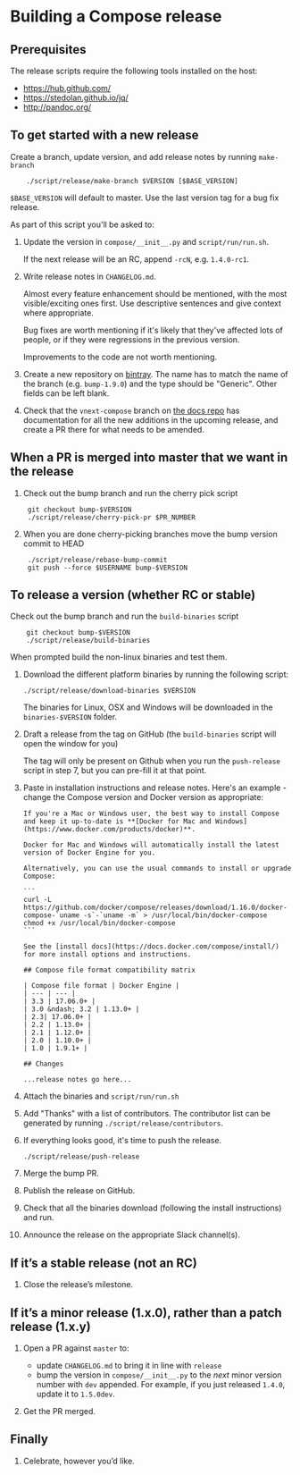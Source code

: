 Building a Compose release
==========================

## Prerequisites

The release scripts require the following tools installed on the host:

* https://hub.github.com/
* https://stedolan.github.io/jq/
* http://pandoc.org/

## To get started with a new release

Create a branch, update version, and add release notes by running `make-branch`

        ./script/release/make-branch $VERSION [$BASE_VERSION]

`$BASE_VERSION` will default to master. Use the last version tag for a bug fix
release.

As part of this script you'll be asked to:

1.  Update the version in `compose/__init__.py` and `script/run/run.sh`.

    If the next release will be an RC, append `-rcN`, e.g. `1.4.0-rc1`.

2.  Write release notes in `CHANGELOG.md`.

    Almost every feature enhancement should be mentioned, with the most
    visible/exciting ones first. Use descriptive sentences and give context
    where appropriate.

    Bug fixes are worth mentioning if it's likely that they've affected lots
    of people, or if they were regressions in the previous version.

    Improvements to the code are not worth mentioning.

3.  Create a new repository on [bintray](https://bintray.com/docker-compose).
    The name has to match the name of the branch (e.g. `bump-1.9.0`) and the
    type should be "Generic". Other fields can be left blank.

4.  Check that the `vnext-compose` branch on
    [the docs repo](https://github.com/docker/docker.github.io/) has
    documentation for all the new additions in the upcoming release, and create
    a PR there for what needs to be amended.


## When a PR is merged into master that we want in the release

1. Check out the bump branch and run the cherry pick script

        git checkout bump-$VERSION
        ./script/release/cherry-pick-pr $PR_NUMBER

2. When you are done cherry-picking branches move the bump version commit to HEAD

        ./script/release/rebase-bump-commit
        git push --force $USERNAME bump-$VERSION


## To release a version (whether RC or stable)

Check out the bump branch and run the `build-binaries` script

        git checkout bump-$VERSION
        ./script/release/build-binaries

When prompted build the non-linux binaries and test them.

1.  Download the different platform binaries by running the following script:

    `./script/release/download-binaries $VERSION`

    The binaries for Linux, OSX and Windows will be downloaded in the `binaries-$VERSION` folder.

3.  Draft a release from the tag on GitHub (the `build-binaries` script will open the window for
    you)

    The tag will only be present on Github when you run the `push-release`
    script in step 7, but you can pre-fill it at that point.

4.  Paste in installation instructions and release notes. Here's an example -
    change the Compose version and Docker version as appropriate:

        If you're a Mac or Windows user, the best way to install Compose and keep it up-to-date is **[Docker for Mac and Windows](https://www.docker.com/products/docker)**.

        Docker for Mac and Windows will automatically install the latest version of Docker Engine for you.

        Alternatively, you can use the usual commands to install or upgrade Compose:

        ```
        curl -L https://github.com/docker/compose/releases/download/1.16.0/docker-compose-`uname -s`-`uname -m` > /usr/local/bin/docker-compose
        chmod +x /usr/local/bin/docker-compose
        ```

        See the [install docs](https://docs.docker.com/compose/install/) for more install options and instructions.

        ## Compose file format compatibility matrix

        | Compose file format | Docker Engine |
        | --- | --- |
        | 3.3 | 17.06.0+ |
        | 3.0 &ndash; 3.2 | 1.13.0+ |
        | 2.3| 17.06.0+ |
        | 2.2 | 1.13.0+ |
        | 2.1 | 1.12.0+ |
        | 2.0 | 1.10.0+ |
        | 1.0 | 1.9.1+ |

        ## Changes

        ...release notes go here...

5.  Attach the binaries and `script/run/run.sh`

6.  Add "Thanks" with a list of contributors. The contributor list can be generated
    by running `./script/release/contributors`.

7.  If everything looks good, it's time to push the release.


        ./script/release/push-release


8.  Merge the bump PR.

8.  Publish the release on GitHub.

9.  Check that all the binaries download (following the install instructions) and run.

10. Announce the release on the appropriate Slack channel(s).

## If it’s a stable release (not an RC)

1. Close the release’s milestone.

## If it’s a minor release (1.x.0), rather than a patch release (1.x.y)

1. Open a PR against `master` to:

    - update `CHANGELOG.md` to bring it in line with `release`
    - bump the version in `compose/__init__.py` to the *next* minor version number with `dev` appended. For example, if you just released `1.4.0`, update it to `1.5.0dev`.

2. Get the PR merged.

## Finally

1. Celebrate, however you’d like.
